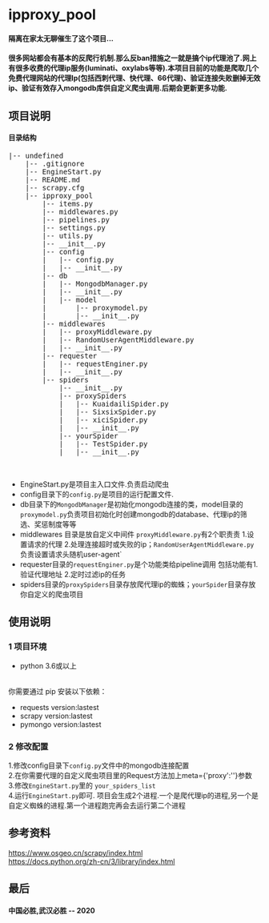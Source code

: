 # ipproxy_pool
#### 隔离在家太无聊催生了这个项目...
#### 很多网站都会有基本的反爬行机制.那么反ban措施之一就是搞个ip代理池了.网上有很多收费的代理ip服务(luminati、oxylabs等等).本项目目前的功能是爬取几个免费代理网站的代理Ip(包括西刺代理、快代理、66代理)、验证连接失败删掉无效ip、验证有效存入mongodb库供自定义爬虫调用.后期会更新更多功能.



## 项目说明
#### 目录结构
<pre>
|-- undefined
    |-- .gitignore
    |-- EngineStart.py
    |-- README.md
    |-- scrapy.cfg
    |-- ipproxy_pool
        |-- items.py
        |-- middlewares.py
        |-- pipelines.py
        |-- settings.py
        |-- utils.py
        |-- __init__.py
        |-- config
        |   |-- config.py
        |   |-- __init__.py
        |-- db
        |   |-- MongodbManager.py
        |   |-- __init__.py
        |   |-- model
        |       |-- proxymodel.py
        |       |-- __init__.py
        |-- middlewares
        |   |-- proxyMiddleware.py
        |   |-- RandomUserAgentMiddleware.py
        |   |-- __init__.py
        |-- requester
        |   |-- requestEnginer.py
        |   |-- __init__.py
        |-- spiders
            |-- __init__.py
            |-- proxySpiders
            |   |-- KuaidailiSpider.py
            |   |-- SixsixSpider.py
            |   |-- xiciSpider.py
            |   |-- __init__.py
            |-- yourSpider
            |   |-- TestSpider.py
            |   |-- __init__.py
            

</pre>
* EngineStart.py是项目主入口文件.负责启动爬虫
* config目录下的`config.py`是项目的运行配置文件.
* db目录下的`MongodbManager`是初始化mongodb连接的类，model目录的`proxymodel.py`负责项目初始化时创建mongodb的database、代理ip的筛选、奖惩制度等等
* middlewares 目录是放自定义中间件 `proxyMiddleware.py`有2个职责责 1.设置请求的代理 2.处理连接超时或失败的ip；`RandomUserAgentMiddleware.py`负责设置请求头随机user-agent`
* requester目录的`requestEnginer.py`是个功能类给pipeline调用 包括功能有1.验证代理地址 2.定时过滤ip的任务
* spiders目录的`proxySpiders`目录存放爬代理ip的蜘蛛；`yourSpider`目录存放你自定义的爬虫项目


## 使用说明

### 1 项目环境
* python 3.6或以上
<br/>
你需要通过 pip 安装以下依赖：

* requests version:lastest
* scrapy version:lastest
* pymongo version:lastest

### 2 修改配置
1.修改config目录下`config.py`文件中的mongodb连接配置 <br/>
2.在你需要代理的自定义爬虫项目里的Request方法加上meta={'proxy':''}参数<br/>
3.修改`EngineStart.py`里的 `your_spiders_list`<br/>
4.运行`EngineStart.py`即可. 项目会生成2个进程.一个是爬代理ip的进程,另一个是自定义蜘蛛的进程.第一个进程跑完再会去运行第二个进程<br/>

## 参考资料
https://www.osgeo.cn/scrapy/index.html<br/>
https://docs.python.org/zh-cn/3/library/index.html


## 最后

#### 中国必胜,武汉必胜 -- 2020
